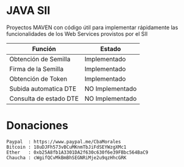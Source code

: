 # JAVA SII

Proyectos MAVEN con código útil para implementar rápidamente las funcionalidades de los Web Services provistos por el SII

|Función|Estado|
|----|----|
|Obtención de Semilla|Implementado|
|Firma de la Semilla|Implementado|
|Obtención de Token|Implementado|
|Subida automatica DTE|NO Implementado|
|Consulta de estado DTE|NO Implementado|

# Donaciones
    Paypal  : https://www.paypal.me/CbaMorales
    Bitcoin : 18uDJFh573vBCuMKnmTbJiFdSEYWzgXMc1
    Ether   : 0xb25A8fb1A3301DA2f630c630f6e39FBbc564BaC9
    Chaucha : cWgifQCvMkBmBhSEGNRiMje2u9qzHhcGRK
    
